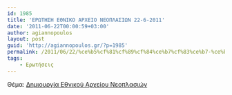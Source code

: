 ```yaml
---
id: 1985
title: 'ΕΡΩΤΗΣΗ ΕΘΝΙΚΟ ΑΡΧΕΙΟ ΝΕΟΠΛΑΣΙΩΝ 22-6-2011'
date: '2011-06-22T00:00:59+03:00'
author: agiannopoulos
layout: post
guid: 'http://agiannopoulos.gr/?p=1985'
permalink: /2011/06/22/%ce%b5%cf%81%cf%89%cf%84%ce%b7%cf%83%ce%b7-%ce%b5%ce%b8%ce%bd%ce%b9%ce%ba%ce%bf-%ce%b1%cf%81%cf%87%ce%b5%ce%b9%ce%bf-%ce%bd%ce%b5%ce%bf%cf%80%ce%bb%ce%b1%cf%83%ce%b9%cf%89%ce%bd-22-6-2011/
tags:
    - Ερωτήσεις
---
```


Θέμα: [Δημιουργία Εθνικού Αρχείου Νεοπλασιών](/wp-content/uploads/2012/04/220611-ceb5cf81cf89cf84ceb7cf83ceb7-ceb5ceb8cebdceb9cebacebf-ceb1cf81cf87ceb5ceb9cebf-cebdceb5cebfcf80cebbceb1cf83ceb9cf89cebd-2.doc)